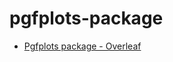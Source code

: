# pgfplots-package
- [Pgfplots package - Overleaf](https://www.overleaf.com/learn/latex/Pgfplots_package)
